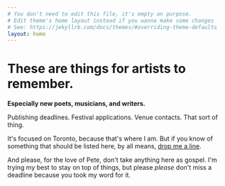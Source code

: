 ```yaml
---
# You don't need to edit this file, it's empty on purpose.
# Edit theme's home layout instead if you wanna make some changes
# See: https://jekyllrb.com/docs/themes/#overriding-theme-defaults
layout: home
---
```


# These are things for artists to remember.

**Especially new poets, musicians, and writers.**

Publishing deadlines. Festival applications. Venue contacts. That sort of thing.

It's focused on Toronto, because that's where I am. But if you know of something that should be listed here, by all means, [drop me a line](mailto:simon.borer@gmail.com).

And please, for the love of Pete, don't take anything here as gospel. I'm trying my best to stay on top of things, but please *please* don't miss a deadline because you took my word for it.